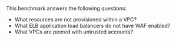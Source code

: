 This benchmark answers the following questions:

- What resources are not provisioned within a VPC?
- What ELB application load balancers do not have WAF enabled?
- What VPCs are peered with untrusted accounts?
